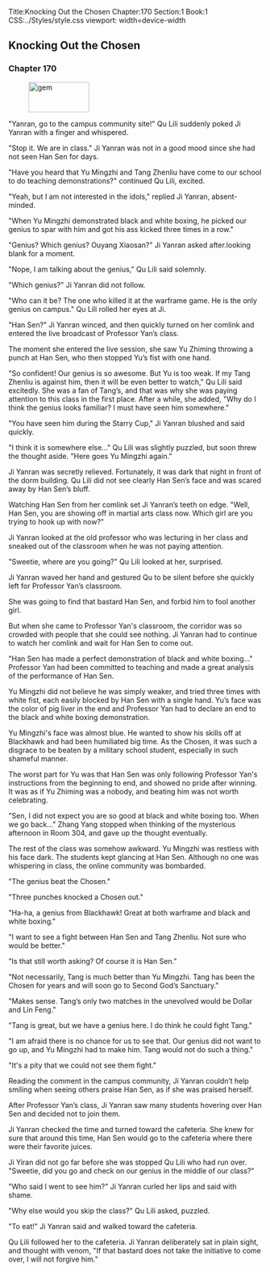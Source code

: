 Title:Knocking Out the Chosen 
Chapter:170 
Section:1 
Book:1 
CSS:../Styles/style.css 
viewport: width=device-width
  
## Knocking Out the Chosen
### Chapter 170
  
<figure>
	<img src="../Images/gem.gif" alt="gem" id="gem" width="120" height="60" />
</figure>
  

  
"Yanran, go to the campus community site!" Qu Lili suddenly poked Ji Yanran with a finger and whispered.

"Stop it. We are in class." Ji Yanran was not in a good mood since she had not seen Han Sen for days.

"Have you heard that Yu Mingzhi and Tang Zhenliu have come to our school to do teaching demonstrations?" continued Qu Lili, excited.

"Yeah, but I am not interested in the idols," replied Ji Yanran, absent-minded.

"When Yu Mingzhi demonstrated black and white boxing, he picked our genius to spar with him and got his ass kicked three times in a row."

"Genius? Which genius? Ouyang Xiaosan?" Ji Yanran asked after.looking blank for a moment.

"Nope, I am talking about the genius," Qu Lili said solemnly.

"Which genius?" Ji Yanran did not follow.

"Who can it be? The one who killed it at the warframe game. He is the only genius on campus." Qu Lili rolled her eyes at Ji.

"Han Sen?" Ji Yanran winced, and then quickly turned on her comlink and entered the live broadcast of Professor Yan’s class.

The moment she entered the live session, she saw Yu Zhiming throwing a punch at Han Sen, who then stopped Yu’s fist with one hand.

"So confident! Our genius is so awesome. But Yu is too weak. If my Tang Zhenliu is against him, then it will be even better to watch," Qu Lili said excitedly. She was a fan of Tang’s, and that was why she was paying attention to this class in the first place. After a while, she added, "Why do I think the genius looks familiar? I must have seen him somewhere."

"You have seen him during the Starry Cup," Ji Yanran blushed and said quickly.

"I think it is somewhere else…" Qu Lili was slightly puzzled, but soon threw the thought aside. "Here goes Yu Mingzhi again."

Ji Yanran was secretly relieved. Fortunately, it was dark that night in front of the dorm building. Qu Lili did not see clearly Han Sen’s face and was scared away by Han Sen’s bluff.

Watching Han Sen from her comlink set Ji Yanran’s teeth on edge. "Well, Han Sen, you are showing off in martial arts class now. Which girl are you trying to hook up with now?"

Ji Yanran looked at the old professor who was lecturing in her class and sneaked out of the classroom when he was not paying attention.

"Sweetie, where are you going?" Qu Lili looked at her, surprised.

Ji Yanran waved her hand and gestured Qu to be silent before she quickly left for Professor Yan’s classroom.

She was going to find that bastard Han Sen, and forbid him to fool another girl.

But when she came to Professor Yan's classroom, the corridor was so crowded with people that she could see nothing. Ji Yanran had to continue to watch her comlink and wait for Han Sen to come out.

"Han Sen has made a perfect demonstration of black and white boxing..." Professor Yan had been committed to teaching and made a great analysis of the performance of Han Sen.

Yu Mingzhi did not believe he was simply weaker, and tried three times with white fist, each easily blocked by Han Sen with a single hand. Yu’s face was the color of pig liver in the end and Professor Yan had to declare an end to the black and white boxing demonstration.

Yu Mingzhi's face was almost blue. He wanted to show his skills off at Blackhawk and had been humiliated big time. As the Chosen, it was such a disgrace to be beaten by a military school student, especially in such shameful manner.

The worst part for Yu was that Han Sen was only following Professor Yan's instructions from the beginning to end, and showed no pride after winning. It was as if Yu Zhiming was a nobody, and beating him was not worth celebrating.

"Sen, I did not expect you are so good at black and white boxing too. When we go back..." Zhang Yang stopped when thinking of the mysterious afternoon in Room 304, and gave up the thought eventually.

The rest of the class was somehow awkward. Yu Mingzhi was restless with his face dark. The students kept glancing at Han Sen. Although no one was whispering in class, the online community was bombarded.

"The genius beat the Chosen."

"Three punches knocked a Chosen out."

"Ha-ha, a genius from Blackhawk! Great at both warframe and black and white boxing."

"I want to see a fight between Han Sen and Tang Zhenliu. Not sure who would be better."

"Is that still worth asking? Of course it is Han Sen."

"Not necessarily, Tang is much better than Yu Mingzhi. Tang has been the Chosen for years and will soon go to Second God’s Sanctuary."

"Makes sense. Tang’s only two matches in the unevolved would be Dollar and Lin Feng."

"Tang is great, but we have a genius here. I do think he could fight Tang."

"I am afraid there is no chance for us to see that. Our genius did not want to go up, and Yu Mingzhi had to make him. Tang would not do such a thing."

"It's a pity that we could not see them fight."

Reading the comment in the campus community, Ji Yanran couldn’t help smiling when seeing others praise Han Sen, as if she was praised herself.

After Professor Yan’s class, Ji Yanran saw many students hovering over Han Sen and decided not to join them.

Ji Yanran checked the time and turned toward the cafeteria. She knew for sure that around this time, Han Sen would go to the cafeteria where there were their favorite juices.

Ji Yiran did not go far before she was stopped Qu Lili who had run over. "Sweetie, did you go and check on our genius in the middle of our class?"

"Who said I went to see him?" Ji Yanran curled her lips and said with shame.

"Why else would you skip the class?" Qu Lili asked, puzzled.

"To eat!" Ji Yanran said and walked toward the cafeteria.

Qu Lili followed her to the cafeteria. Ji Yanran deliberately sat in plain sight, and thought with venom, "If that bastard does not take the initiative to come over, I will not forgive him."